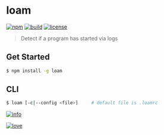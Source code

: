 # loam

[![npm][npm]][npm-url]
[![build][build]][build-url]
[![license][license]][license-url]

> Detect if a program has started via logs

## Get Started

```bash
$ npm install -g loam
```

## CLI

```bash
$ loam [-c|--config <file>]     # default file is .loamrc
```

[![info][info]][info-url]

[![love][love]][love-url]


[npm]: https://badge.fury.io/js/loam.svg
[npm-url]: https://www.npmjs.com/package/loam

[build]: https://travis-ci.org/bbmoz/loam.svg
[build-url]: https://travis-ci.org/bbmoz/loam

[license]: https://img.shields.io/badge/license-MIT-blue.svg
[license-url]: https://github.com/bbmoz/loam/blob/master/LICENSE

[info]: https://nodei.co/npm/loam.png?compact=true
[info-url]: https://www.npmjs.com/package/loam

[love]: http://forthebadge.com/images/badges/built-with-love.svg
[love-url]: https://github.com/bbmoz/loam
